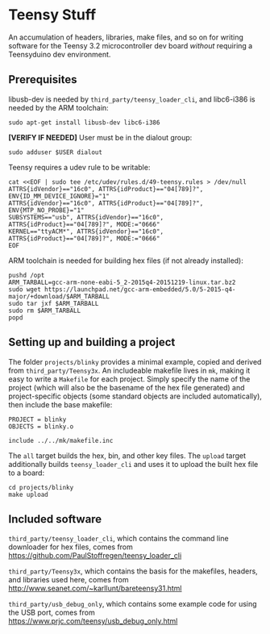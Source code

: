 # Teensy Stuff

An accumulation of headers, libraries, make files, and so on for writing software for the Teensy 3.2 microcontroller dev board *without* requiring a Teensyduino dev environment.

## Prerequisites

libusb-dev is needed by `third_party/teensy_loader_cli`, and libc6-i386 is needed by the ARM toolchain:
```
sudo apt-get install libusb-dev libc6-i386
```

**[VERIFY IF NEEDED]** User must be in the dialout group:
```
sudo adduser $USER dialout
```

Teensy requires a udev rule to be writable:
```
cat <<EOF | sudo tee /etc/udev/rules.d/49-teensy.rules > /dev/null
ATTRS{idVendor}=="16c0", ATTRS{idProduct}=="04[789]?", ENV{ID_MM_DEVICE_IGNORE}="1"
ATTRS{idVendor}=="16c0", ATTRS{idProduct}=="04[789]?", ENV{MTP_NO_PROBE}="1"
SUBSYSTEMS=="usb", ATTRS{idVendor}=="16c0", ATTRS{idProduct}=="04[789]?", MODE:="0666"
KERNEL=="ttyACM*", ATTRS{idVendor}=="16c0", ATTRS{idProduct}=="04[789]?", MODE:="0666"
EOF
```

ARM toolchain is needed for building hex files (if not already installed):
```
pushd /opt
ARM_TARBALL=gcc-arm-none-eabi-5_2-2015q4-20151219-linux.tar.bz2
sudo wget https://launchpad.net/gcc-arm-embedded/5.0/5-2015-q4-major/+download/$ARM_TARBALL
sudo tar jxf $ARM_TARBALL
sudo rm $ARM_TARBALL
popd
```

## Setting up and building a project

The folder `projects/blinky` provides a minimal example, copied and derived from `third_party/Teensy3x`. An includeable makefile lives in `mk`, making it easy to write a `Makefile` for each project. Simply specify the name of the project (which will also be the basename of the hex file generated) and project-specific objects (some standard objects are included automatically), then include the base makefile:

```
PROJECT = blinky
OBJECTS = blinky.o

include ../../mk/makefile.inc
```

The `all` target builds the hex, bin, and other key files. The `upload` target additionally builds `teensy_loader_cli` and uses it to upload the built hex file to a board:

```
cd projects/blinky
make upload
```

## Included software

`third_party/teensy_loader_cli`, which contains the command line downloader for hex files, comes from https://github.com/PaulStoffregen/teensy_loader_cli

`third_party/Teensy3x`, which contains the basis for the makefiles, headers, and libraries used here, comes from http://www.seanet.com/~karllunt/bareteensy31.html

`third_party/usb_debug_only`, which contains some example code for using the USB port, comes from https://www.prjc.com/teensy/usb_debug_only.html
